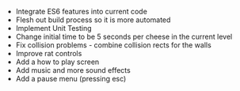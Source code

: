 - Integrate ES6 features into current code
- Flesh out build process so it is more automated
- Implement Unit Testing
- Change initial time to be 5 seconds per cheese in the current level
- Fix collision problems - combine collision rects for the walls
- Improve rat controls
- Add a how to play screen
- Add music and more sound effects
- Add a pause menu (pressing esc)
